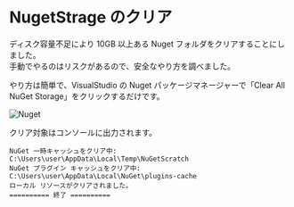 # NugetStrage のクリア

ディスク容量不足により 10GB 以上ある Nuget フォルダをクリアすることにしました。  
手動でやるのはリスクがあるので、安全なやり方を調べました。

やり方は簡単で、VisualStudio の Nuget パッケージマネージャーで「Clear All NuGet Storage」をクリックするだけです。

![Nuget](https://user-images.githubusercontent.com/49807271/232167918-5d76a5b8-b0e1-41e6-9fe7-b43865223db1.png)

クリア対象はコンソールに出力されます。

```
NuGet 一時キャッシュをクリア中: C:\Users\user\AppData\Local\Temp\NuGetScratch
NuGet プラグイン キャッシュをクリア中: C:\Users\user\AppData\Local\NuGet\plugins-cache
ローカル リソースがクリアされました。
========== 終了 ==========
```
